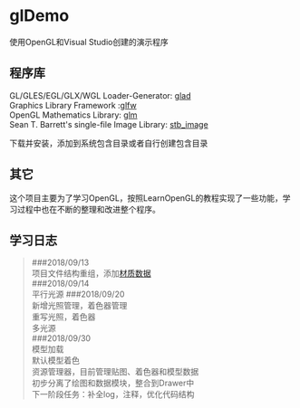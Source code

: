 # glDemo
使用OpenGL和Visual Studio创建的演示程序  
## 程序库
GL/GLES/EGL/GLX/WGL Loader-Generator: [glad](https://github.com/Dav1dde/glad)  
Graphics Library Framework :[glfw](http://www.glfw.org/)  
OpenGL Mathematics Library: [glm](https://glm.g-truc.net)  
Sean T. Barrett's single-file Image Library: [stb_image](https://github.com/nothings/stb)    

下载并安装，添加到系统包含目录或者自行创建包含目录
## 其它  
这个项目主要为了学习OpenGL，按照LearnOpenGL的教程实现了一些功能，学习过程中也在不断的整理和改进整个程序。
## 学习日志
>###2018/09/13   
>项目文件结构重组，添加[材质数据](http://devernay.free.fr/cours/opengl/materials.html)  
>###2018/09/14  
>平行光源
>###2018/09/20  
>新增光照管理，着色器管理  
>重写光照，着色器  
>多光源  
>###2018/09/30  
>模型加载  
>默认模型着色  
>资源管理器，目前管理贴图、着色器和模型数据  
>初步分离了绘图和数据模块，整合到Drawer中  
>下一阶段任务：补全log，注释，优化代码结构

